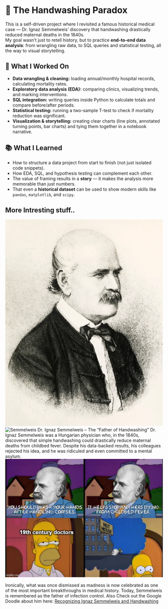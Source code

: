 # 🧼 The Handwashing Paradox  
This is a self-driven project where I revisited a famous historical medical case — Dr. Ignaz Semmelweis’ discovery that handwashing drastically reduced maternal deaths in the 1840s.  
My goal wasn’t just to retell history, but to practice **end-to-end data analysis**: from wrangling raw data, to SQL queries and statistical testing, all the way to visual storytelling.  

## 🔎 What I Worked On  
- **Data wrangling & cleaning:** loading annual/monthly hospital records, calculating mortality rates.  
- **Exploratory data analysis (EDA):** comparing clinics, visualizing trends, and marking interventions.  
- **SQL integration:** writing queries inside Python to calculate totals and compare before/after periods.  
- **Statistical testing:** running a two-sample T-test to check if mortality reduction was significant.  
- **Visualization & storytelling:** creating clear charts (line plots, annotated turning points, bar charts) and tying them together in a notebook narrative.  

## 📚 What I Learned  
- How to structure a data project from start to finish (not just isolated code snippets).  
- How EDA, SQL, and hypothesis testing can complement each other.  
- The value of framing results in a **story** — it makes the analysis more memorable than just numbers.  
- That even a **historical dataset** can be used to show modern skills like `pandas`, `matplotlib`, and `scipy`.  

## More Intresting stuff..
![Semmelweis](../../gifs/semmelweise.png)
<img src="../../gifs/semmelweies.png" alt="Semmelweis" width="300"/>
Dr. Ignaz Semmelweis – The “Father of Handwashing”
Dr. Ignaz Semmelweis was a Hungarian physician who, in the 1840s, discovered that simple handwashing could drastically reduce maternal deaths from childbed fever. Despite his data-backed results, his colleagues rejected his idea, and he was ridiculed and even committed to a mental asylum.
![Meme](../../gifs/meme.jpg)

Ironically, what was once dismissed as madness is now celebrated as one of the most important breakthroughs in medical history. Today, Semmelweis is remembered as the father of infection control.
Also Check out the Google Doodle about him here: [Recognizing Ignaz Semmelweis and Handwashing](https://doodles.google/doodle/recognizing-ignaz-semmelweis-and-handwashing/)
